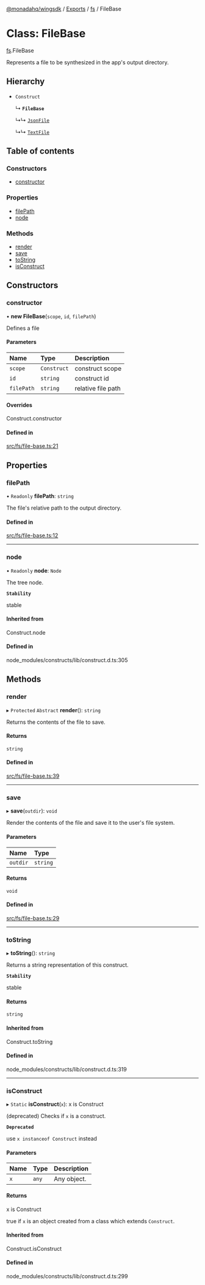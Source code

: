 [@monadahq/wingsdk](../README.md) / [Exports](../modules.md) / [fs](../modules/fs.md) / FileBase

# Class: FileBase

[fs](../modules/fs.md).FileBase

Represents a file to be synthesized in the app's output directory.

## Hierarchy

- `Construct`

  ↳ **`FileBase`**

  ↳↳ [`JsonFile`](fs.JsonFile.md)

  ↳↳ [`TextFile`](fs.TextFile.md)

## Table of contents

### Constructors

- [constructor](fs.FileBase.md#constructor)

### Properties

- [filePath](fs.FileBase.md#filepath)
- [node](fs.FileBase.md#node)

### Methods

- [render](fs.FileBase.md#render)
- [save](fs.FileBase.md#save)
- [toString](fs.FileBase.md#tostring)
- [isConstruct](fs.FileBase.md#isconstruct)

## Constructors

### constructor

• **new FileBase**(`scope`, `id`, `filePath`)

Defines a file

#### Parameters

| Name | Type | Description |
| :------ | :------ | :------ |
| `scope` | `Construct` | construct scope |
| `id` | `string` | construct id |
| `filePath` | `string` | relative file path |

#### Overrides

Construct.constructor

#### Defined in

[src/fs/file-base.ts:21](https://github.com/monadahq/winglang/blob/main/libs/wingsdk/src/fs/file-base.ts#L21)

## Properties

### filePath

• `Readonly` **filePath**: `string`

The file's relative path to the output directory.

#### Defined in

[src/fs/file-base.ts:12](https://github.com/monadahq/winglang/blob/main/libs/wingsdk/src/fs/file-base.ts#L12)

___

### node

• `Readonly` **node**: `Node`

The tree node.

**`Stability`**

stable

#### Inherited from

Construct.node

#### Defined in

node_modules/constructs/lib/construct.d.ts:305

## Methods

### render

▸ `Protected` `Abstract` **render**(): `string`

Returns the contents of the file to save.

#### Returns

`string`

#### Defined in

[src/fs/file-base.ts:39](https://github.com/monadahq/winglang/blob/main/libs/wingsdk/src/fs/file-base.ts#L39)

___

### save

▸ **save**(`outdir`): `void`

Render the contents of the file and save it to the user's file system.

#### Parameters

| Name | Type |
| :------ | :------ |
| `outdir` | `string` |

#### Returns

`void`

#### Defined in

[src/fs/file-base.ts:29](https://github.com/monadahq/winglang/blob/main/libs/wingsdk/src/fs/file-base.ts#L29)

___

### toString

▸ **toString**(): `string`

Returns a string representation of this construct.

**`Stability`**

stable

#### Returns

`string`

#### Inherited from

Construct.toString

#### Defined in

node_modules/constructs/lib/construct.d.ts:319

___

### isConstruct

▸ `Static` **isConstruct**(`x`): x is Construct

(deprecated) Checks if `x` is a construct.

**`Deprecated`**

use `x instanceof Construct` instead

#### Parameters

| Name | Type | Description |
| :------ | :------ | :------ |
| `x` | `any` | Any object. |

#### Returns

x is Construct

true if `x` is an object created from a class which extends `Construct`.

#### Inherited from

Construct.isConstruct

#### Defined in

node_modules/constructs/lib/construct.d.ts:299
